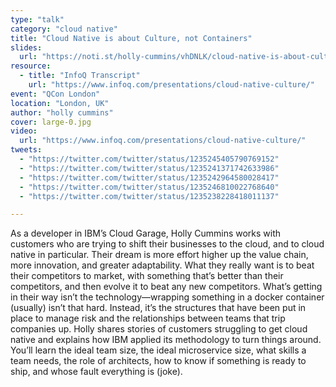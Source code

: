 ```yaml
---
type: "talk"
category: "cloud native"
title: "Cloud Native is about Culture, not Containers"
slides:
  url: "https://noti.st/holly-cummins/vhDNLK/cloud-native-is-about-culture-not-containers"
resource:
  - title: "InfoQ Transcript"
    url: "https://www.infoq.com/presentations/cloud-native-culture/"
event: "QCon London"
location: "London, UK"
author: "holly cummins"
cover: large-0.jpg
video:
  url: "https://www.infoq.com/presentations/cloud-native-culture/"
tweets:
  - "https://twitter.com/twitter/status/1235245405790769152"
  - "https://twitter.com/twitter/status/1235241371742633986"
  - "https://twitter.com/twitter/status/1235242964580028417"
  - "https://twitter.com/twitter/status/1235246810022768640"
  - "https://twitter.com/twitter/status/1235238228418011137"

---
```

As a developer in IBM’s Cloud Garage, Holly Cummins works with customers who are trying to shift their businesses to the cloud, and to cloud native in particular. Their dream is more effort higher up the value chain, more innovation, and greater adaptability. What they really want is to beat their competitors to market, with something that’s better than their competitors, and then evolve it to beat any new competitors. What’s getting in their way isn’t the technology—wrapping something in a docker container (usually) isn’t that hard. Instead, it’s the structures that have been put in place to manage risk and the relationships between teams that trip companies up.
Holly shares stories of customers struggling to get cloud native and explains how IBM applied its methodology to turn things around. You’ll learn the ideal team size, the ideal microservice size, what skills a team needs, the role of architects, how to know if something is ready to ship, and whose fault everything is (joke).